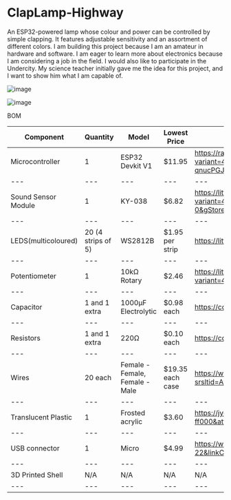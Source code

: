 # ClapLamp-Highway
An ESP32-powered lamp whose colour and power can be controlled by simple clapping. It features adjustable sensitivity and an assortment of different colors.
I am building this project because I am an amateur in hardware and software. I am eager to learn more about electronics because I am considering a job in the field. I would also like to participate in the Undercity. My science teacher initially gave me the idea for this project, and I want to show him what I am capable of.

![image](https://github.com/user-attachments/assets/b2a8dd17-d064-4dc5-b1a0-4c775d948859) 

![image](https://github.com/user-attachments/assets/9a86f17f-7fc2-4875-ad0f-1b5df5205440)




BOM


| Component | Quantity | Model | Lowest Price | Link 
| --- | --- | --- | --- | --- |
Microcontroller | 1 | ESP32 Devkit V1 | $11.95 | https://rapidroboticsaustralia.com/products/esp32-main-board-with-wi-fi-and-bluetooth?variant=41093085233263&country=AU&currency=AUD&utm_medium=product_sync&utm_source=google&utm_content=sag_organic&utm_campaign=sag_organic&srsltid=AfmBOoqUC1d8xQ_VhGVWuL-JFv2fmYWiT4KmZ06z7KKt6i-qnucPGJulVoM |
| --- | --- | --- | --- | --- |
Sound Sensor Module |	1	| KY-038 | $6.82 | https://littlebirdelectronics.com.au/products/microphone-sound-sensor-module-for-arduino?variant=47369160196385&country=AU&currency=AUD&utm_medium=product_sync&utm_source=google&utm_content=sag_organic&utm_campaign=sag_organic&srsltid=AfmBOooBktvYq5v9L_nzWpf_Teul8eSLpPBXIbl54rdab8Hyyo-aOCzp3-0&gStoreCode=2|
| --- | --- | --- | --- | --- |
LEDS(multicoloured)	| 20 (4 strips of 5) | WS2812B |	$1.95 per strip | https://littlebirdelectronics.com.au/products/little-bird-lorikeet-ws2812b-rainbow-board |
| --- | --- | --- | --- | --- |
Potentiometer	| 1	| 10kΩ Rotary	| $2.46 | https://littlebirdelectronics.com.au/products/rotary-potentiometer-10k-ohm-linear?variant=47366301483297&country=AU&currency=AUD&utm_medium=product_sync&utm_source=google&utm_content=sag_organic&utm_campaign=sag_organic&srsltid=AfmBOorNK9dj46eOGJJJY7wXsIrQ6RpaY8_hHtiy2NewSg2PxSVriIt4CfE |
| --- | --- | --- | --- | --- |
Capacitor	| 1 and 1 extra	| 1000µF Electrolytic	| $0.98 each | https://core-electronics.com.au/electrolytic-decoupling-capacitors-1000uf-25v.html |
| --- | --- | --- | --- | --- |
Resistors |	1 and 1 extra	| 220Ω	| $0.10 each | https://core-electronics.com.au/resistor-220-ohm-1-4th-watt-pth.html |
| --- | --- | --- | --- | --- |
Wires	| 20 each |	Female - Female, Female - Male | $19.35 each case | https://www.digikey.com.au/en/products/detail/digikey-standard/DKS-20FF-20/17038802 ,  https://www.digikey.com.au/en/products/detail/digikey-standard/DKS-20MF-20/17038783?srsltid=AfmBOorXex_qdSSuPKcO7VSY4joykpmK6yiIjKVwbXGMsnwoU1X-GouSEP4 |
| --- | --- | --- | --- | --- |
Translucent Plastic | 1 | Frosted acrylic | $3.60 | https://jycaplastics.com.au/product/frosted-acrylic/?attribute_pa_colour=frosted-ff000&attribute_pa_thickness=2mm&attribute_pa_size=a4&utm_source=Google+Shopping&utm_campaign=Google+Shopping+Feed&utm_medium=cpc&utm_term=13425 |
| --- | --- | --- | --- | --- |
USB connector |	1	| Micro	| $4.99 | https://www.amazon.com.au/Astrotek-Charger-Android-Tablet-Devices/dp/B07CM8HCKZ/ref=asc_df_B07CM8HCKZ?mcid=931931a809393577831c8686696a2d3c&tag=googleshopdsk-22&linkCode=df0&hvadid=712244421522&hvpos=&hvnetw=g&hvrand=922842809316244658&hvpone=&hvptwo=&hvqmt=&hvdev=c&hvdvcmdl=&hvlocint=&hvlocphy=9071742&hvtargid=pla-1656797000339&psc=1&gad_source=1 |
| --- | --- | --- | --- | --- |
3D Printed Shell | N/A |	N/A |	N/A | N/A |
| --- | --- | --- | --- | --- |
